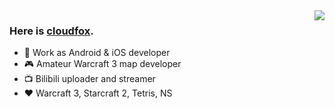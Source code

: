 <img align="right" src="https://github-readme-stats.vercel.app/api?username=cloudfox2&show_icons=true&icon_color=2f54eb&title_color=2f54eb">

### Here is [cloudfox](https://cf1.me).

- 📱 Work as Android & iOS developer
- 🎮 Amateur Warcraft 3 map developer
- 📺 Bilibili uploader and streamer
- ❤️ Warcraft 3, Starcraft 2, Tetris, NS
